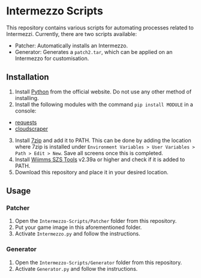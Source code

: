 # Intermezzo Scripts
This repository contains various scripts for automating processes related to Intermezzi. Currently, there are two scripts available:
* Patcher: Automatically installs an Intermezzo.
* Generator: Generates a `patch2.tar`, which can be applied on an Intermezzo for customisation.

## Installation
1. Install [Python](https://www.python.org/downloads/) from the official website. Do not use any other method of installing.
2. Install the following modules with the command `pip install MODULE` in a console:
* [requests](https://pypi.org/project/requests/)
* [cloudscraper](https://pypi.org/project/cloudscraper/)
3. Install [7zip](https://www.7-zip.org/download.html) and add it to PATH. This can be done by adding the location where 7zip is installed under `Environment Variables > User Variables > Path > Edit > New`. Save all screens once this is completed.
4. Install [Wiimms SZS Tools](https://szs.wiimm.de/) v2.39a or higher and check if it is added to PATH.
5. Download this repository and place it in your desired location.

## Usage

### Patcher
1. Open the `Intermezzo-Scripts/Patcher` folder from this repository.
2. Put your game image in this aforementioned folder.
3. Activate `Intermezzo.py` and follow the instructions.

### Generator
1. Open the `Intermezzo-Scripts/Generator` folder from this repository.
2. Activate `Generator.py` and follow the instructions.
